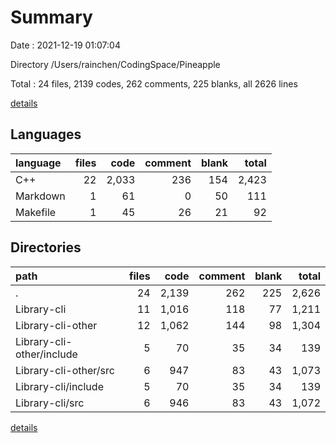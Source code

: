 # Summary

Date : 2021-12-19 01:07:04

Directory /Users/rainchen/CodingSpace/Pineapple

Total : 24 files,  2139 codes, 262 comments, 225 blanks, all 2626 lines

[details](details.md)

## Languages
| language | files | code | comment | blank | total |
| :--- | ---: | ---: | ---: | ---: | ---: |
| C++ | 22 | 2,033 | 236 | 154 | 2,423 |
| Markdown | 1 | 61 | 0 | 50 | 111 |
| Makefile | 1 | 45 | 26 | 21 | 92 |

## Directories
| path | files | code | comment | blank | total |
| :--- | ---: | ---: | ---: | ---: | ---: |
| . | 24 | 2,139 | 262 | 225 | 2,626 |
| Library-cli | 11 | 1,016 | 118 | 77 | 1,211 |
| Library-cli-other | 12 | 1,062 | 144 | 98 | 1,304 |
| Library-cli-other/include | 5 | 70 | 35 | 34 | 139 |
| Library-cli-other/src | 6 | 947 | 83 | 43 | 1,073 |
| Library-cli/include | 5 | 70 | 35 | 34 | 139 |
| Library-cli/src | 6 | 946 | 83 | 43 | 1,072 |

[details](details.md)